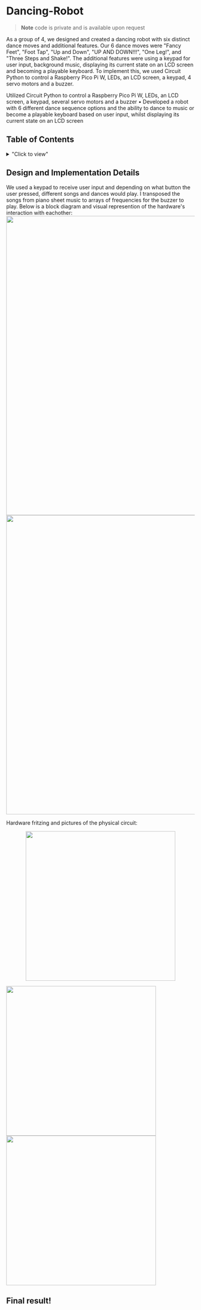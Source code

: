 # Dancing-Robot
> **Note** 
> code is private and is available upon request

As a group of 4, we designed and created a dancing robot with six distinct dance moves and additional features. Our 6 dance moves were "Fancy Feet", "Foot Tap", "Up and Down", "UP AND DOWN!!!", "One Leg!", and "Three Steps and Shake!". The additional features were using a keypad for user input, background music, displaying its current state on an LCD screen and becoming a playable keyboard. To implement this, we used Circuit Python to control a Raspberry Pico Pi W, LEDs, an LCD screen, a keypad, 4 servo motors and a buzzer.



Utilized Circuit Python to control a Raspberry Pico Pi W, LEDs, an LCD screen, a keypad, several
servo motors and a buzzer
• Developed a robot with 6 different dance sequence options and the ability to dance to music or become
a playable keyboard based on user input, whilst displaying its current state on an LCD screen
## Table of Contents

<details>
  <summary> "Click to view" </summary>
  
  - [Skills developed](#skills-developed)
  - [Design and Implementation Details](#design-and-implementation-details)
  - [Final result!](#final-result)
  </details>
  
  ## Design and Implementation Details
  We used a keypad to receive user input and depending on what button the user pressed, different songs and dances would play. I transposed the songs from piano sheet music to arrays of frequencies for the buzzer to play. Below is a block diagram and visual represention of the hardware's interaction with eachother:
  <img src="https://cdn.discordapp.com/attachments/1063496103712014418/1075301280630710362/image.png" width="800"> 
  <img src="https://cdn.discordapp.com/attachments/334811811796746240/1109912378897866883/image.png" width="800">
  
  Hardware fritzing and pictures of the physical circuit: 
  
  <p align="center"><img src="https://cdn.discordapp.com/attachments/334811811796746240/1109906673654575184/image.png" width="400">
  
  <img src="https://cdn.discordapp.com/attachments/1063496103712014418/1075449583209037864/20230214_223007.jpg" width="400"> <img src="https://cdn.discordapp.com/attachments/1063496103712014418/1075449582948974644/20230214_222955.jpg" width="400">
  
  ## Final result!
